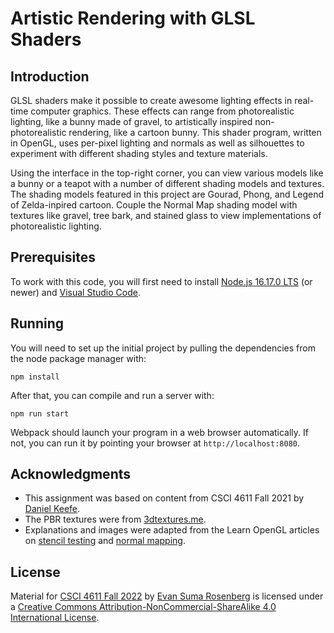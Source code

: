# Artistic Rendering with GLSL Shaders

## Introduction
GLSL shaders make it possible to create awesome lighting effects in real-time computer graphics. These effects can range from photorealistic lighting, like a bunny made of gravel, to artistically inspired non-photorealistic rendering, like a cartoon bunny. This shader program, written in OpenGL, uses per-pixel lighting and normals as well as silhouettes to experiment with different shading styles and texture materials.

Using the interface in the top-right corner, you can view various models like a bunny or a teapot with a number of different shading models and textures. The shading models featured in this project are Gourad, Phong, and Legend of Zelda-inpired cartoon. Couple the Normal Map shading model with textures like gravel, tree bark, and stained glass to view implementations of photorealistic lighting.

## Prerequisites

To work with this code, you will first need to install [Node.js 16.17.0 LTS](https://nodejs.org/en/) (or newer) and [Visual Studio Code](https://code.visualstudio.com/). 

## Running

You will need to set up the initial project by pulling the dependencies from the node package manager with:

```
npm install
```

After that, you can compile and run a server with:

```
npm run start
```

Webpack should launch your program in a web browser automatically.  If not, you can run it by pointing your browser at `http://localhost:8080`.

## Acknowledgments

- This assignment was based on content from CSCI 4611 Fall 2021 by [Daniel Keefe](https://www.danielkeefe.net/).
- The PBR textures were from [3dtextures.me](https://3dtextures.me/). 
- Explanations and images were adapted from the Learn OpenGL articles on [stencil testing](https://learnopengl.com/Advanced-OpenGL/Stencil-testing) and [normal mapping](https://learnopengl.com/Advanced-Lighting/Normal-Mapping).

## License

Material for [CSCI 4611 Fall 2022](https://csci-4611-fall-2022.github.io/) by [Evan Suma Rosenberg](https://illusioneering.umn.edu/) is licensed under a [Creative Commons Attribution-NonCommercial-ShareAlike 4.0 International License](http://creativecommons.org/licenses/by-nc-sa/4.0/).

